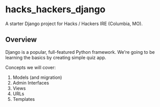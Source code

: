 hacks_hackers_django
====================

A starter Django project for Hacks / Hackers IRE (Columbia, MO).

Overview
--------

Django is a popular, full-featured Python framework. We're going to be learning the basics by creating simple quiz app.

Concepts we will cover:

1.	Models (and migration)
2.	Admin Interfaces
3.	Views
4.	URLs
5.	Templates